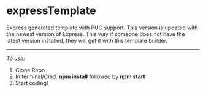 # expressTemplate
Express generated template with PUG support. 
This version is updated with the newest version of Express. This way if someone does not have the latest version installed, they will get it with this template builder.

---


*To use:*

1. Clone Repo
2. In terminal/Cmd: **npm install** followed by **npm start**
3. Start coding!
